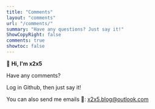 ```yaml
---
title: "Comments"
layout: "comments"
url: "/comments/"
summary: "Have any questions? Just say it!"
ShowCopyRight: false
comments: true
showtoc: false
---
```


👋 **Hi, I'm x2x5**

Have any comments? 

Log in Github, then just say it!

You can also send me emails 📧: x2x5.blog@outlook.com